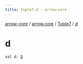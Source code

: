 ```yaml
---
title: Tuple7.d - arrow-core
---
```


[arrow-core](../../index.html) / [arrow.core](../index.html) / [Tuple7](index.html) / [d](./d.html)

# d

`val d: `[`D`](index.html#D)